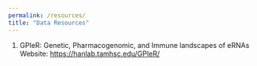 ```yaml
---
permalink: /resources/
title: "Data Resources"
---
```

1. GPIeR: Genetic, Pharmacogenomic, and Immune landscapes of eRNAs
   Website: <a href="https://hanlab.tamhsc.edu/GPIeR/" style="text-decoration:underline;color:#50A5BE;">https://hanlab.tamhsc.edu/GPIeR/</a>

